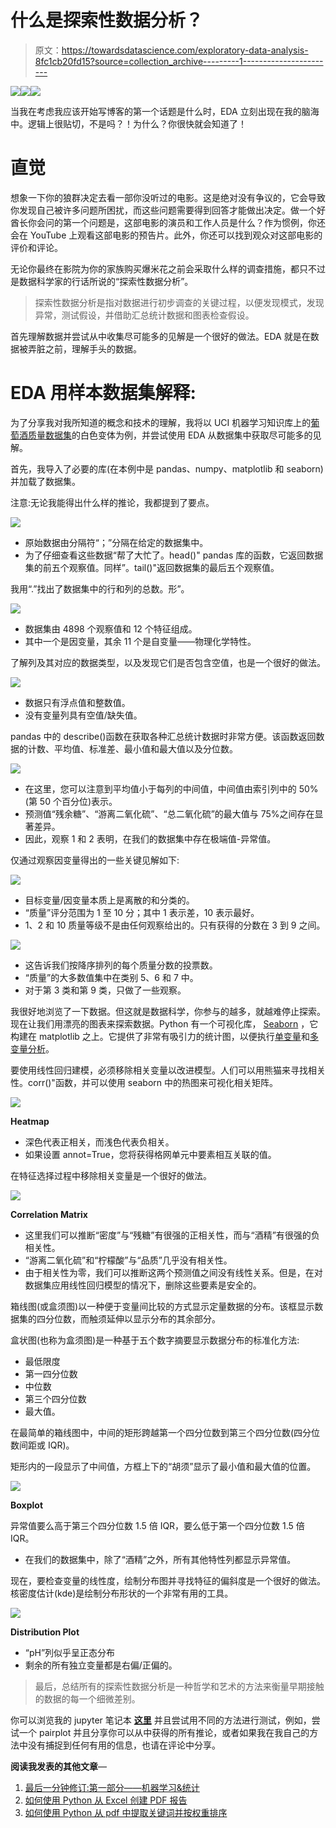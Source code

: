 # 什么是探索性数据分析？

> 原文：<https://towardsdatascience.com/exploratory-data-analysis-8fc1cb20fd15?source=collection_archive---------1----------------------->

![](img/4a64c9b6d704998b1571c0096e1f5a23.png)![](img/9d26b72a44dc6d1731a50b2c0ee60834.png)![](img/16566fbc7ca0e13aec045fb5b797f1f4.png)

当我在考虑我应该开始写博客的第一个话题是什么时，EDA 立刻出现在我的脑海中。逻辑上很贴切，不是吗？！为什么？你很快就会知道了！

# 直觉

想象一下你的狼群决定去看一部你没听过的电影。这是绝对没有争议的，它会导致你发现自己被许多问题所困扰，而这些问题需要得到回答才能做出决定。做一个好酋长你会问的第一个问题是，这部电影的演员和工作人员是什么？作为惯例，你还会在 YouTube 上观看这部电影的预告片。此外，你还可以找到观众对这部电影的评价和评论。

无论你最终在影院为你的家族购买爆米花之前会采取什么样的调查措施，都只不过是数据科学家的行话所说的“探索性数据分析”。

> 探索性数据分析是指对数据进行初步调查的关键过程，以便发现模式，发现异常，测试假设，并借助汇总统计数据和图表检查假设。

首先理解数据并尝试从中收集尽可能多的见解是一个很好的做法。EDA 就是在数据被弄脏之前，理解手头的数据。

# **EDA 用样本数据集解释:**

为了分享我对我所知道的概念和技术的理解，我将以 UCI 机器学习知识库上的[葡萄酒质量数据集](https://archive.ics.uci.edu/ml/datasets/wine+quality)的白色变体为例，并尝试使用 EDA 从数据集中获取尽可能多的见解。

首先，我导入了必要的库(在本例中是 pandas、numpy、matplotlib 和 seaborn)并加载了数据集。

注意:无论我能得出什么样的推论，我都提到了要点。

![](img/cc29ebd8db4b1ad407697c7d395c3c8d.png)

*   原始数据由分隔符“；”分隔在给定的数据集中。
*   为了仔细查看这些数据“帮了大忙了。head()" pandas 库的函数，它返回数据集的前五个观察值。同样”。tail()"返回数据集的最后五个观察值。

我用“.”找出了数据集中的行和列的总数。形”。

![](img/532fbdf4d1ed29140935929c10ba4bdf.png)

*   数据集由 4898 个观察值和 12 个特征组成。
*   其中一个是因变量，其余 11 个是自变量——物理化学特性。

了解列及其对应的数据类型，以及发现它们是否包含空值，也是一个很好的做法。

![](img/6bd88d47e3b3f5567a762cd30aac350d.png)

*   数据只有浮点值和整数值。
*   没有变量列具有空值/缺失值。

pandas 中的 describe()函数在获取各种汇总统计数据时非常方便。该函数返回数据的计数、平均值、标准差、最小值和最大值以及分位数。

![](img/8361cdad1321b465d6d798bd9102c123.png)

*   在这里，您可以注意到平均值小于每列的中间值，中间值由索引列中的 50%(第 50 个百分位)表示。
*   预测值“残余糖”、“游离二氧化硫”、“总二氧化硫”的最大值与 75%之间存在显著差异。
*   因此，观察 1 和 2 表明，在我们的数据集中存在极端值-异常值。

仅通过观察因变量得出的一些关键见解如下:

![](img/af4b745dcc057d19caa057254a2aa817.png)

*   目标变量/因变量本质上是离散的和分类的。
*   “质量”评分范围为 1 至 10 分；其中 1 表示差，10 表示最好。
*   1、2 和 10 质量等级不是由任何观察给出的。只有获得的分数在 3 到 9 之间。

![](img/50ed89edad25e2d24a54ea33f87d5f43.png)

*   这告诉我们按降序排列的每个质量分数的投票数。
*   “质量”的大多数值集中在类别 5、6 和 7 中。
*   对于第 3 类和第 9 类，只做了一些观察。

我很好地浏览了一下数据。但这就是数据科学，你参与的越多，就越难停止探索。现在让我们用漂亮的图表来探索数据。Python 有一个可视化库， [Seaborn](https://seaborn.pydata.org/) ，它构建在 matplotlib 之上。它提供了非常有吸引力的统计图，以便执行[单变量](http://www.statisticshowto.com/univariate/)和[多变量分析](http://www.camo.com/multivariate_analysis.html)。

要使用线性回归建模，必须移除相关变量以改进模型。人们可以用熊猫来寻找相关性。corr()"函数，并可以使用 seaborn 中的热图来可视化相关矩阵。

![](img/348b7c01bd9a9c613a4ebd7599913daf.png)

**Heatmap**

*   深色代表正相关，而浅色代表负相关。
*   如果设置 annot=True，您将获得格网单元中要素相互关联的值。

在特征选择过程中移除相关变量是一个很好的做法。

![](img/7a117a1c53a7e2cb0ffb2477508b668f.png)

**Correlation Matrix**

*   这里我们可以推断“密度”与“残糖”有很强的正相关性，而与“酒精”有很强的负相关性。
*   “游离二氧化硫”和“柠檬酸”与“品质”几乎没有相关性。
*   由于相关性为零，我们可以推断这两个预测值之间没有线性关系。但是，在对数据集应用线性回归模型的情况下，删除这些要素是安全的。

箱线图(或盒须图)以一种便于变量间比较的方式显示定量数据的分布。该框显示数据集的四分位数，而触须延伸以显示分布的其余部分。

盒状图(也称为盒须图)是一种基于五个数字摘要显示数据分布的标准化方法:

*   最低限度
*   第一四分位数
*   中位数
*   第三个四分位数
*   最大值。

在最简单的箱线图中，中间的矩形跨越第一个四分位数到第三个四分位数(四分位数间距或 IQR)。

矩形内的一段显示了中间值，方框上下的“胡须”显示了最小值和最大值的位置。

![](img/1d8db4e49dd3b620314e064c7e14a6b0.png)

**Boxplot**

异常值要么高于第三个四分位数 1.5 倍 IQR，要么低于第一个四分位数 1.5 倍 IQR。

*   在我们的数据集中，除了“酒精”之外，所有其他特性列都显示异常值。

现在，要检查变量的线性度，绘制分布图并寻找特征的偏斜度是一个很好的做法。核密度估计(kde)是绘制分布形状的一个非常有用的工具。

![](img/c3013e499ce56117555b7c23576b494c.png)

**Distribution Plot**

*   “pH”列似乎呈正态分布
*   剩余的所有独立变量都是右偏/正偏的。

> 最后，总结所有的探索性数据分析是一种哲学和艺术的方法来衡量早期接触的数据的每一个细微差别。

你可以浏览我的 jupyter 笔记本 [**这里**](http://nbviewer.jupyter.org/github/PBPatil/Exploratory_Data_Analysis-Wine_Quality_Dataset/blob/master/winequality_white.ipynb) 并且尝试用不同的方法进行测试，例如，尝试一个 pairplot 并且分享你可以从中获得的所有推论，或者如果我在我自己的方法中没有捕捉到任何有用的信息，也请在评论中分享。

**阅读我发表的其他文章**—

1.  [最后一分钟修订:第一部分——机器学习&统计](https://medium.com/@theprasadpatil/last-minute-revision-part-i-machine-learning-statistics-8de23a377987)
2.  [如何使用 Python 从 Excel 创建 PDF 报告](https://medium.com/@theprasadpatil/how-to-create-a-pdf-report-from-excel-using-python-b882c725fcf6)
3.  [如何使用 Python 从 pdf 中提取关键词并按权重排序](/how-to-extract-keywords-from-pdfs-and-arrange-in-order-of-their-weights-using-python-841556083341?source=follow_footer-----b882c725fcf6----0-------------------------------)